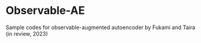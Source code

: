 # Observable-AE
Sample codes for observable-augmented autoencoder by Fukami and Taira (in review, 2023)

